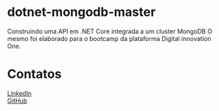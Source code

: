 # dotnet-mongodb-master
Construindo uma API em .NET Core integrada a um cluster MongoDB
O mesmo foi elaborado para o bootcamp da plataforma Digital innovation One.

# Contatos
<a href="https://www.linkedin.com/in/emmanuel-cosme-martins-bento-3963bb1b9/" > LinkedIn </a> <br>
<a href="https://github.com/EmmanuelMartins21" > GitHub </a> <br>
